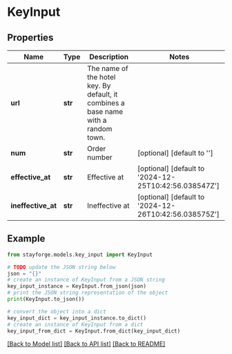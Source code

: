 # KeyInput


## Properties

Name | Type | Description | Notes
------------ | ------------- | ------------- | -------------
**url** | **str** | The name of the hotel key. By default, it combines a base name with a random town. | 
**num** | **str** | Order number | [optional] [default to '']
**effective_at** | **str** | Effective at | [optional] [default to '2024-12-25T10:42:56.038547Z']
**ineffective_at** | **str** | Ineffective at | [optional] [default to '2024-12-26T10:42:56.038575Z']

## Example

```python
from stayforge.models.key_input import KeyInput

# TODO update the JSON string below
json = "{}"
# create an instance of KeyInput from a JSON string
key_input_instance = KeyInput.from_json(json)
# print the JSON string representation of the object
print(KeyInput.to_json())

# convert the object into a dict
key_input_dict = key_input_instance.to_dict()
# create an instance of KeyInput from a dict
key_input_from_dict = KeyInput.from_dict(key_input_dict)
```
[[Back to Model list]](../README.md#documentation-for-models) [[Back to API list]](../README.md#documentation-for-api-endpoints) [[Back to README]](../README.md)


